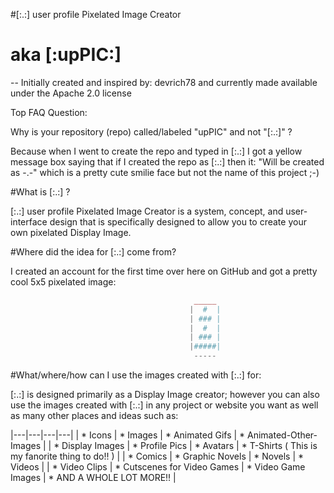 #[:.:] user profile Pixelated Image Creator
# aka [:upPIC:]

-- Initially created and inspired by: devrich78 and currently made available under the Apache 2.0 license


Top FAQ Question:

Why is your repository (repo) called/labeled "upPIC" and not "[:.:]" ?

Because when I went to create the repo and typed in [:.:] I got a yellow message box saying that if I created the repo as [:.:] then it: "Will be created as -.-" which is a pretty cute smilie face but not the name of this project ;-)


#What is [:.:] ?

[:.:] user profile Pixelated Image Creator is a system, concept, and user-interface design that is specifically designed to allow you to create your own pixelated Display Image.


#Where did the idea for [:.:] come from?

I created an account for the first time over here on GitHub and got a pretty cool 5x5 pixelated image:

```php
                                         _____
                                        |  #  |
                                        | ### |
                                        |  #  |
                                        | ### |
                                        |#####|
                                         -----
```

#What/where/how can I use the images created with [:.:] for:

[:.:] is designed primarily as a Display Image creator; however you can also use the images created with [:.:] in any project or website you want as well as many other places and ideas such as:


|---|---|---|---|
|  * Icons  |  * Images  |  * Animated Gifs  |  * Animated-Other-Images  |
|  * Display Images  |  * Profile Pics  |  * Avatars  |  * T-Shirts ( This is my fanorite thing to do!! )  |
|  * Comics  |  * Graphic Novels  |  * Novels  |  * Videos  |
|  * Video Clips  |  * Cutscenes for Video Games  |  * Video Game Images  |  * AND A WHOLE LOT MORE!!  |









